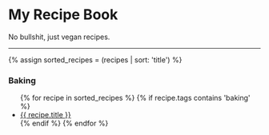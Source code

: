 # My Recipe Book

No bullshit, just vegan recipes.

---

{% assign sorted_recipes = (recipes | sort: 'title') %}

### Baking

<ul>
  {% for recipe in sorted_recipes %}
    {% if recipe.tags contains 'baking' %}
      <li>
        <a href="{{ recipe.url }}">{{ recipe.title }}</a>
      </li>
    {% endif %}
  {% endfor %}
</ul>
